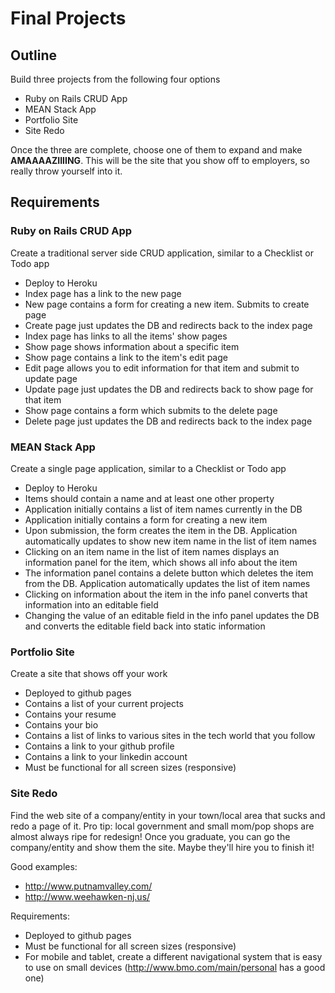 # Final Projects

## Outline

Build three projects from the following four options

- Ruby on Rails CRUD App
- MEAN Stack App
- Portfolio Site
- Site Redo

Once the three are complete, choose one of them to expand and make **AMAAAAZIIIING**.  This will be the site that you show off to employers, so really throw yourself into it.

## Requirements

### Ruby on Rails CRUD App

Create a traditional server side CRUD application, similar to a Checklist or Todo app

- Deploy to Heroku
- Index page has a link to the new page
- New page contains a form for creating a new item.  Submits to create page
- Create page just updates the DB and redirects back to the index page
- Index page has links to all the items' show pages
- Show page shows information about a specific item
- Show page contains a link to the item's edit page
- Edit page allows you to edit information for that item and submit to update page
- Update page just updates the DB and redirects back to show page for that item
- Show page contains a form which submits to the delete page
- Delete page just updates the DB and redirects back to the index page

### MEAN Stack App

Create a single page application, similar to a Checklist or Todo app

- Deploy to Heroku
- Items should contain a name and at least one other property
- Application initially contains a list of item names currently in the DB
- Application initially contains a form for creating a new item
- Upon submission, the form creates the item in the DB.  Application automatically updates to show new item name in the list of item names
- Clicking on an item name in the list of item names displays an information panel for the item, which shows all info about the item
- The information panel contains a delete button which deletes the item from the DB.  Application automatically updates the list of item names
- Clicking on information about the item in the info panel converts that information into an editable field
- Changing the value of an editable field in the info panel updates the DB and converts the editable field back into static information

### Portfolio Site

Create a site that shows off your work

- Deployed to github pages
- Contains a list of your current projects
- Contains your resume
- Contains your bio
- Contains a list of links to various sites in the tech world that you follow
- Contains a link to your github profile
- Contains a link to your linkedin account
- Must be functional for all screen sizes (responsive)

### Site Redo

Find the web site of a company/entity in your town/local area that sucks and redo a page of it.  Pro tip: local government and small mom/pop shops are almost always ripe for redesign!  Once you graduate, you can go the company/entity and show them the site.  Maybe they'll hire you to finish it!

Good examples:

- http://www.putnamvalley.com/
- http://www.weehawken-nj.us/

Requirements:

- Deployed to github pages
- Must be functional for all screen sizes (responsive)
- For mobile and tablet, create a different navigational system that is easy to use on small devices (http://www.bmo.com/main/personal has a good one)
